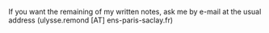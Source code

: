 If you want the remaining of my written notes, ask me by e-mail at the usual address (ulysse.remond [AT] ens-paris-saclay.fr)
